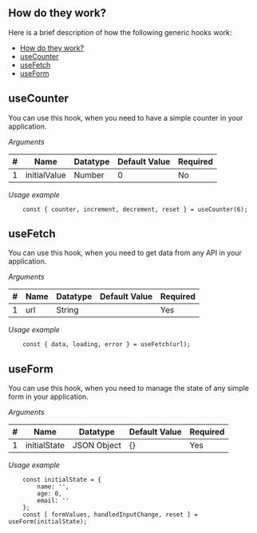 ## How do they work?

Here is a brief description of how the following generic hooks work:

- [How do they work?](#how-do-they-work)
- [useCounter](#usecounter)
- [useFetch](#usefetch)
- [useForm](#useform)

## useCounter

You can use this hook, when you need to have a simple counter in your application.

*Arguments*

| # |      Name      |  Datatype   |  Default Value  |  Required  | 
| - | -------------- | ----------- | --------------- | ---------- |
| 1 | initialValue   | Number      | 0               | No         |

*Usage example*

```
    const { counter, increment, decrement, reset } = useCounter(6);
```

## useFetch

You can use this hook, when you need to get data from any API in your application.

*Arguments*

| # |      Name      |  Datatype   |  Default Value  |  Required  | 
| - | -------------- | ----------- | --------------- | ---------- |
| 1 | url            | String      |                 | Yes        |

*Usage example*

```
    const { data, loading, error } = useFetch(url);
```

## useForm

You can use this hook, when you need to manage the state of any simple form in your application.

*Arguments*

| # |      Name      |  Datatype   |  Default Value  |  Required  | 
| - | -------------- | ----------- | --------------- | ---------- |
| 1 | initialState   | JSON Object | {}              | Yes        |

*Usage example*

```
    const initialState = {
        name: '',
        age: 0,
        email: ''
    };
    const [ formValues, handledInputChange, reset ] = useForm(initialState);
```